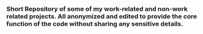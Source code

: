 ### Short Repository of some of my work-related and non-work related projects. All anonymized and edited to provide the core function of the code without sharing any sensitive details.
